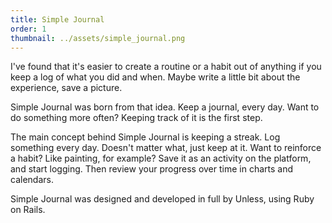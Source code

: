 ```yaml
---
title: Simple Journal
order: 1
thumbnail: ../assets/simple_journal.png
---
```


I've found that it's easier to create a routine or a habit out of anything if you keep a log of what you did and when. Maybe write a little bit about the experience, save a picture.

Simple Journal was born from that idea. Keep a journal, every day. Want to do something more often? Keeping track of it is the first step.

The main concept behind Simple Journal is keeping a streak. Log something every day. Doesn't matter what, just keep at it.
Want to reinforce a habit? Like painting, for example? Save it as an activity on the platform, and start logging.
Then review your progress over time in charts and calendars.

Simple Journal was designed and developed in full by Unless, using Ruby on Rails. 
